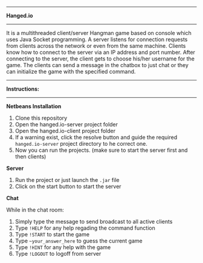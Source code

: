 **********
**Hanged.io**
**********

It is a multithreaded client/server Hangman game based on console which uses Java Socket programming. A server listens for connection requests from clients across the network or even from the same machine. Clients know how to connect to the server via an IP address and port number. After connecting to the server, the client gets to choose his/her username for the game. The clients can send a message in the chatbox to just chat or they can initialize the game with the specified command.

*****************
**Instructions:**
*****************

**Netbeans Installation**

1. Clone this repository
2. Open the hanged.io-server project folder
3. Open the hanged.io-client project folder
4. If a warning exist, click the resolve button and guide the required `hanged.io-server` project directory to he correct one.
5. Now you can run the projects. (make sure to start the server first and then clients)

**Server**

1. Run the project or just launch the `.jar` file
2. Click on the start button to start the server

**Chat**

While in the chat room:
1. Simply type the message to send broadcast to all active clients
2. Type `!HELP` for any help regading the command function
3. Type `!START` to start the game
4. Type `~your_answer_here` to guess the current game
5. Type `!HINT` for any help with the game
7. Type `!LOGOUT` to logoff from server
